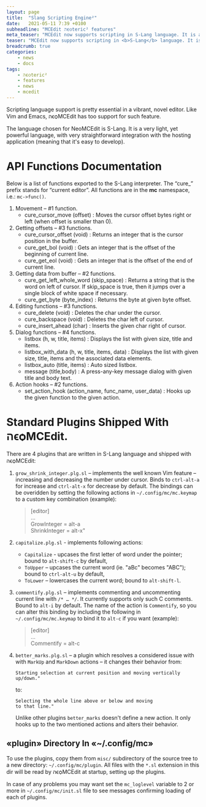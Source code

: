 ```yaml
---
layout: page
title:  "Slang Scripting Engine²"
date:   2021-05-11 7:39 +0100
subheadline: "MCEdit הϵѻteric² features"
meta_teaser: "MCEdit now supports scripting in S-Lang language. It is a very light solution, yet very functional."
teaser: "MCEdit now supports scripting in <b>S-Lang</b> language. It is a very light solution, yet very functional."
breadcrumb: true
categories: 
    - news
    - docs
tags:
    - הϵѻteric²
    - features
    - news
    - mcedit
---
```


Scripting language support is pretty essential in a vibrant, novel 
editor. Like Vim and Emacs, הϵѻMCEdit has too support for such 
feature. 

The language chosen for NeoMCEdit is S-Lang. It is a very light,
yet powerful language, with very straightforward integration
with the hosting application (meaning that it's easy to develop).


# API Functions Documentation

Below is a list of functions exported to the S-Lang interpreter. The
“cure_” prefix stands for “current editor”. All functions are in the
**mc** namespace, i.e.: `mc->func()`.

1. Movement – #1 function.
   - cure_cursor_move (offset)
:    Moves the cursor offset bytes right or left (when offset is
     smaller than 0).
2. Getting offsets – #3 functions.
   - cure_cursor_offset (void)
:    Returns an integer that is the cursor position in the buffer.
   - cure_get_bol (void)
:    Gets an integer that is the offset of the
beginning of current line. 
   - cure_get_eol (void)
:    Gets an integer that
is the offset of the end of current line.
4. Getting data from buffer – #2 functions. 
   - cure_get_left_whole_word (skip_space)
:    Returns a string that is the word on left of cursor. If
     skip_space is true, then it jumps over a single block of 
     white space if necessary.
   - cure_get_byte (byte_index)
:    Returns the byte at given byte offset.
5. Editing functions – #3 functions. 
   - cure_delete (void)
:    Deletes the char under the cursor. 
   - cure_backspace (void)
:    Deletes the char left of cursor. 
   - cure_insert_ahead (char)
:    Inserts the given char right of cursor.
6. Dialog functions – #4 functions. 
   - listbox (h, w, title, items)
:    Displays the list with given size, title and
items.
   - listbox_with_data (h, w, title, items, data)
:    Displays the list
with given size, title, items and the associated data elements.
   - listbox_auto (title, items)
:    Auto sized listbox. 
   - message (title,body)
:  A press-any-key message dialog with given title and body text.
7. Action hooks – #2 functions. 
   - set_action_hook (action_name, func_name, user_data)
:  Hooks up the given function to the given action.

# Standard Plugins Shipped With הϵѻMCEdit.

There are 4 plugins that are written in S-Lang language and shipped
with הϵѻMCEdit:

1. `grow_shrink_integer.plg.sl` – implements the well known Vim 
   feature – increasing and decreasing the number under cursor.
   Binds to `ctrl-alt-a` for increase and `ctrl-alt-x` for decrease
   by default. The bindings can be overidden by setting the 
   following actions in `~/.config/mc/mc.keymap` to a custom
   key combination (example):
   > [editor]<br/>…<br/>GrowInteger = alt-a<br/>ShrinkInteger = alt-x"

2. `capitalize.plg.sl` - implements following actions:
   - `Capitalize` - upcases the first letter of word under the 
     pointer; bound to `alt-shift-c` by default,
   - `ToUpper` – upcases the current word (ie. "aBc" becomes "ABC");
     bound to `ctrl-alt-u` by default,
   - `ToLower` – lowercases the current word; bound to `alt-shift-l`.

3. `commentify.plg.sl` – implements commenting and uncommenting
   current line with `/* … */`. It currently supports only such
   C comments. Bound to `alt-i` by default. The name of the 
   action is `Commentify`, so you can alter this binding by
   including the following in `~/.config/mc/mc.keymap` to bind
   it to `alt-c` if you want (example):

   > [editor]<br/>…<br/>Commentify = alt-c

4. `better_marks.plg.sl` – a plugin which resolves a considered 
   issue with with `MarkUp` and `MarkDown` actions – it changes
   their behavior from:
   ```
   Starting selection at current position and moving vertically 
   up/down." 
   ```

   to:
   ```
   Selecting the whole line above or below and moving
   to that line."
   ```

   Unlike other plugins `better_marks` doesn't define a new action.
   It only hooks up to the two mentioned actions and alters their
   behavior.

## «plugin» Directory In «~/.config/mc»

To use the plugins, copy them from `misc/` subdirectory of the
source tree to a new directory: `~/.config/mc/plugin`. All files
with the `*.sl` extension in this dir will be read by הϵѻMCEdit at
startup, setting up the plugins. 

In case of any problems you may want set the `mc_loglevel` 
variable to 2 or more in `~/.config/mc/init.sl` file to see 
messages confirming loading of each of plugins.






